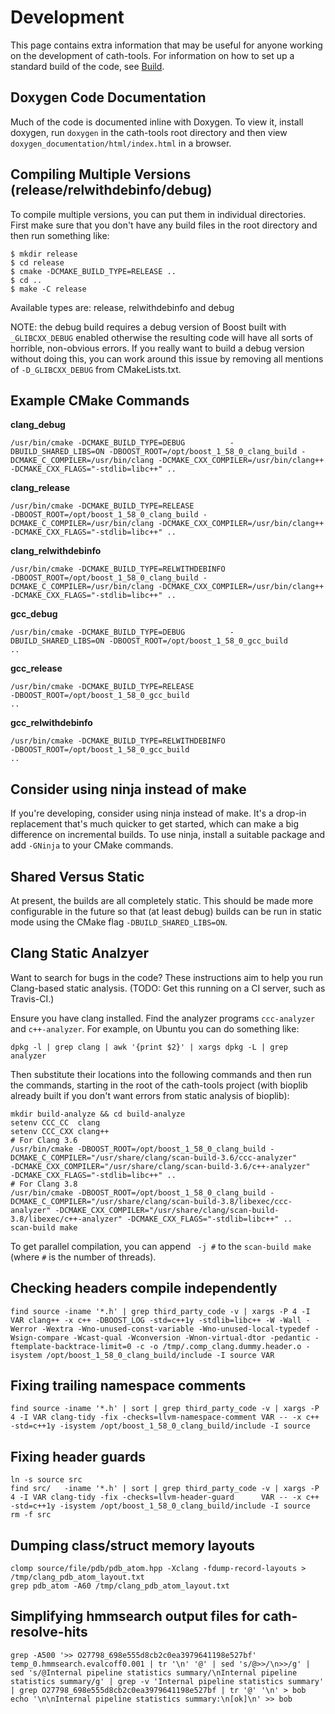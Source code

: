 
Development
===========

This page contains extra information that may be useful for anyone working on the development of cath-tools. For information on how to set up a standard build of the code, see [Build](build).

Doxygen Code Documentation
--------------------------

Much of the code is documented inline with Doxygen. To view it, install doxygen, run `doxygen` in the cath-tools root directory and then view `doxygen_documentation/html/index.html` in a browser.

<!-- TODO: Set up Doxygen build? -->


Compiling Multiple Versions (release/relwithdebinfo/debug)
----------------------------------------------------------

To compile multiple versions, you can put them in individual directories. First make sure that you don't have any
build files in the root directory and then run something like:


~~~~~no-highlight
$ mkdir release
$ cd release
$ cmake -DCMAKE_BUILD_TYPE=RELEASE ..
$ cd ..
$ make -C release
~~~~~

Available types are: release, relwithdebinfo and debug

NOTE: the debug build requires a debug version of Boost built with `_GLIBCXX_DEBUG` enabled otherwise the resulting code will have all sorts of
horrible, non-obvious errors. If you really want to build a debug version without doing this, you can work around this issue by removing all
mentions of `-D_GLIBCXX_DEBUG` from CMakeLists.txt.

Example CMake Commands
----------------------

**clang_debug**

~~~~~no-highlight
/usr/bin/cmake -DCMAKE_BUILD_TYPE=DEBUG          -DBUILD_SHARED_LIBS=ON -DBOOST_ROOT=/opt/boost_1_58_0_clang_build -DCMAKE_C_COMPILER=/usr/bin/clang -DCMAKE_CXX_COMPILER=/usr/bin/clang++ -DCMAKE_CXX_FLAGS="-stdlib=libc++" ..
~~~~~

**clang_release**

~~~~~no-highlight
/usr/bin/cmake -DCMAKE_BUILD_TYPE=RELEASE                               -DBOOST_ROOT=/opt/boost_1_58_0_clang_build -DCMAKE_C_COMPILER=/usr/bin/clang -DCMAKE_CXX_COMPILER=/usr/bin/clang++ -DCMAKE_CXX_FLAGS="-stdlib=libc++" ..
~~~~~

**clang_relwithdebinfo**

~~~~~no-highlight
/usr/bin/cmake -DCMAKE_BUILD_TYPE=RELWITHDEBINFO                        -DBOOST_ROOT=/opt/boost_1_58_0_clang_build -DCMAKE_C_COMPILER=/usr/bin/clang -DCMAKE_CXX_COMPILER=/usr/bin/clang++ -DCMAKE_CXX_FLAGS="-stdlib=libc++" ..
~~~~~

**gcc_debug**

~~~~~no-highlight
/usr/bin/cmake -DCMAKE_BUILD_TYPE=DEBUG          -DBUILD_SHARED_LIBS=ON -DBOOST_ROOT=/opt/boost_1_58_0_gcc_build                                                                                                              ..
~~~~~

**gcc_release**

~~~~~no-highlight
/usr/bin/cmake -DCMAKE_BUILD_TYPE=RELEASE                               -DBOOST_ROOT=/opt/boost_1_58_0_gcc_build                                                                                                              ..
~~~~~

**gcc_relwithdebinfo**

~~~~~no-highlight
/usr/bin/cmake -DCMAKE_BUILD_TYPE=RELWITHDEBINFO                        -DBOOST_ROOT=/opt/boost_1_58_0_gcc_build                                                                                                              ..
~~~~~

Consider using ninja instead of make
------------------------------------

If you're developing, consider using ninja instead of make. It's a drop-in replacement that's much quicker to get started, which can make a big difference on incremental builds. To use ninja, install a suitable package and add `-GNinja` to your CMake commands.

Shared Versus Static
----------------

At present, the builds are all completely static. This should be made more configurable in the future so that (at least debug) builds can be run in static mode using the CMake flag `-DBUILD_SHARED_LIBS=ON`.

Clang Static Analzyer
--------------------------------------

Want to search for bugs in the code? These instructions aim to help you run Clang-based static analysis. (TODO: Get this running on a CI server, such as Travis-CI.)

Ensure you have clang installed. Find the analyzer programs `ccc-analyzer` and `c++-analyzer`. For example, on Ubuntu you can do something like:

~~~~~no-highlight
dpkg -l | grep clang | awk '{print $2}' | xargs dpkg -L | grep analyzer
~~~~~

Then substitute their locations into the following commands and then run the commands, starting in the root of the cath-tools project (with bioplib already built if you don't want errors from static analysis of bioplib):


~~~~~no-highlight
mkdir build-analyze && cd build-analyze
setenv CCC_CC  clang
setenv CCC_CXX clang++
# For Clang 3.6
/usr/bin/cmake -DBOOST_ROOT=/opt/boost_1_58_0_clang_build -DCMAKE_C_COMPILER="/usr/share/clang/scan-build-3.6/ccc-analyzer"         -DCMAKE_CXX_COMPILER="/usr/share/clang/scan-build-3.6/c++-analyzer"         -DCMAKE_CXX_FLAGS="-stdlib=libc++" ..
# For Clang 3.8
/usr/bin/cmake -DBOOST_ROOT=/opt/boost_1_58_0_clang_build -DCMAKE_C_COMPILER="/usr/share/clang/scan-build-3.8/libexec/ccc-analyzer" -DCMAKE_CXX_COMPILER="/usr/share/clang/scan-build-3.8/libexec/c++-analyzer" -DCMAKE_CXX_FLAGS="-stdlib=libc++" ..
scan-build make
~~~~~

To get parallel compilation, you can append ` -j #` to the `scan-build make` (where `#` is the number of threads).



Checking headers compile independently
--------------------------------------

~~~~~no-highlight
find source -iname '*.h' | grep third_party_code -v | xargs -P 4 -I VAR clang++ -x c++ -DBOOST_LOG -std=c++1y -stdlib=libc++ -W -Wall -Werror -Wextra -Wno-unused-const-variable -Wno-unused-local-typedef -Wsign-compare -Wcast-qual -Wconversion -Wnon-virtual-dtor -pedantic -ftemplate-backtrace-limit=0 -c -o /tmp/.comp_clang.dummy.header.o -isystem /opt/boost_1_58_0_clang_build/include -I source VAR
~~~~~



Fixing trailing namespace comments
----------------------------------

~~~~~no-highlight
find source -iname '*.h' | sort | grep third_party_code -v | xargs -P 4 -I VAR clang-tidy -fix -checks=llvm-namespace-comment VAR -- -x c++ -std=c++1y -isystem /opt/boost_1_58_0_clang_build/include -I source
~~~~~



Fixing header guards
--------------------

~~~~~no-highlight
ln -s source src
find src/   -iname '*.h' | sort | grep third_party_code -v | xargs -P 4 -I VAR clang-tidy -fix -checks=llvm-header-guard      VAR -- -x c++ -std=c++1y -isystem /opt/boost_1_58_0_clang_build/include -I source
rm -f src
~~~~~


Dumping class/struct memory layouts
-----------------------------------

~~~~~no-highlight
clomp source/file/pdb/pdb_atom.hpp -Xclang -fdump-record-layouts > /tmp/clang_pdb_atom_layout.txt
grep pdb_atom -A60 /tmp/clang_pdb_atom_layout.txt
~~~~~


Simplifying hmmsearch output files for cath-resolve-hits
--------------------------------------------------------

~~~~~no-highlight
grep -A500 '>> O27798_698e555d8cb2c0ea3979641198e527bf' temp_0.hmmsearch.evalcoff0.001 | tr '\n' '@' | sed 's/@>>/\n>>/g' | sed 's/@Internal pipeline statistics summary/\nInternal pipeline statistics summary/g' | grep -v 'Internal pipeline statistics summary' | grep O27798_698e555d8cb2c0ea3979641198e527bf | tr '@' '\n' > bob
echo '\n\nInternal pipeline statistics summary:\n[ok]\n' >> bob
~~~~~

